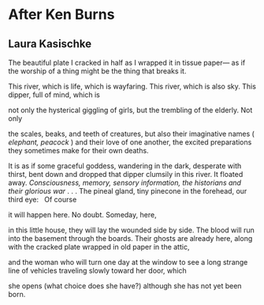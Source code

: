 # After Ken Burns
## Laura Kasischke
The beautiful plate I cracked in half as I wrapped it in tissue paper—
as if the worship of a thing might be the thing that breaks it.

This river, which is life, which is wayfaring. This river,
which is also sky. This dipper, full of mind, which is

not only the hysterical giggling of girls, but the trembling
of the elderly. Not only

the scales, beaks, and teeth of creatures, but also
their imaginative names ( _elephant, peacock_ ) and their
love of one another, the excited
preparations they sometimes make
for their own deaths.

It is as if some graceful goddess, wandering in the dark, desperate with
thirst, bent down and dropped that dipper
clumsily in this river. It floated away. _Consciousness, memory, sensory
information, the historians and their glorious war_ . . .
The pineal gland, tiny pinecone in the forehead, our third eye:   Of course

it will happen here. No doubt. Someday, here,

in this little house,
they will lay the wounded side by side. The blood
will run into the basement through the boards. Their ghosts are already here,
along
with the cracked plate wrapped in old paper in the attic,

and the woman who will turn one day at the window to see
a long strange line of vehicles traveling slowly toward her door, which

she opens (what choice does she have?) although she has not yet been born.